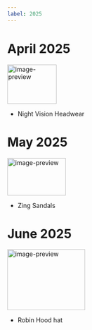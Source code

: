 ```yaml
---
label: 2025
---
```

# April 2025

<img width="112" height="89" alt="image-preview" src="https://github.com/user-attachments/assets/50a6eed7-7362-46e4-9481-30c45f6d4ad8" />

- Night Vision Headwear


# May 2025

<img width="133" height="85" alt="image-preview" src="https://github.com/user-attachments/assets/61a3684e-ed9b-4a25-a37e-d85de2fd75da" />

- Zing Sandals


# June 2025

<img width="177" height="138" alt="image-preview" src="https://github.com/user-attachments/assets/498d9188-b7d1-4ac5-9b99-60cdceb6fdad" />

- Robin Hood hat
